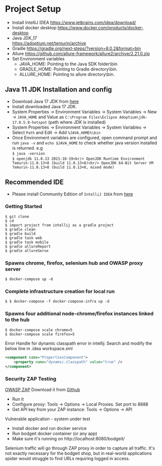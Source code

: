 # Project Setup

* Install IntelliJ IDEA
  https://www.jetbrains.com/idea/download/
* Install docker desktop
  https://www.docker.com/products/docker-desktop
* Java JDK_17  
  https://adoptium.net/temurin/archive
* Gradle
  https://gradle.org/next-steps/?version=8.0.2&format=bin
* Allure
  https://github.com/allure-framework/allure2/archive/2.21.0.zip
* Set Environment variables
    * JAVA_HOME: Pointing to the Java SDK folder\bin
    * GRADLE_HOME: Pointing to Gradle directory\bin.
    * ALLURE_HOME: Pointing to allure directory\bin.

## Java 11 JDK Installation and config

* Download Java 17 JDK from [here](https://adoptium.net/temurin/archive)
* Install downloaded Java 17 JDK.
* System Properties -> Environment Variables -> System Variables -> New -> `JAVA_HOME` and Value
  as `C:\Program Files\Eclipse Adoptium\jdk-17.0.5.8-hotspot` (path where JDK is installed)
* System Properties -> Environment Variables -> System Variables -> Select `Path` and Edit -> Add `%JAVA_HOME%\bin`
* Once Environment variables are configured, open command prompt and run `java -v` and `echo $JAVA_HOME` to check
  whether java version installed is returned. e.g <br/>
  `$ java -version`<br/>
  `$ openjdk 11.0.13 2021-10-19<br/>
  OpenJDK Runtime Environment Temurin-11.0.13+8 (build 11.0.13+8)<br/>
  OpenJDK 64-Bit Server VM Temurin-11.0.13+8 (build 11.0.13+8, mixed mode)`

## Recommended IDE

* Please install Community Edition of `IntelliJ IDEA`
  from [here](https://www.jetbrains.com/idea/download/#section=windows)

### Getting Started

```shell script
$ git clone 
$ cd 
$ import project from intellij as a gradle project
$ gradle clean
$ gradle build
$ gradle task web
$ gradle task mobile
$ gradle allureReport
$ gradle allureServe
```

### Spawns chrome, firefox, selenium hub and OWASP proxy server

```shell script
$ docker-compose up -d
```

### Complete infrastructure creation for local run

```shell script
$ $ docker-compose -f docker-compose-infra up -d
```

### Spawns four additional node-chrome/firefox instances linked to the hub

```shell script
$ docker-compose scale chrome=5
$ docker-compose scale firefox=5
```

Error Handle for dynamic classpath error in intellij:
Search and modify the below line in .idea workspace.xml

```xml
<component name="PropertiesComponent">
    <property name="dynamic.classpath" value="true" />
</component>
``` 

### Security ZAP Testing

[OWASP ZAP](https://www.owasp.org/index.php/OWASP_Zed_Attack_Proxy_Project)
Download it from [Github](https://github.com/zaproxy/zaproxy/wiki/Downloads)

- Run it
- Configure proxy: Tools -> Options -> Local Proxies. Set port to 8888
- Get API key from your ZAP instance: Tools -> Options -> API

Vulnerable application - system under test

- Install docker and run docker service
- Run bodgeit docker container (or any app)
- Make sure it's running on http://localhost:8080/bodgeit/

Selenium traffic will go through ZAP proxy in order to capture all traffic. It's not exactly necessary for the bodgeit
shop, but in real-world applications spider would struggle to find URLs requiring logged in access.
